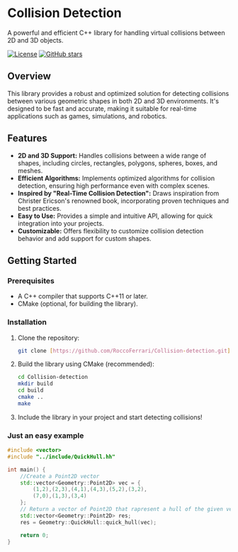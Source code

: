# Collision Detection

A powerful and efficient C++ library for handling virtual collisions between 2D and 3D objects.

[![License](https://img.shields.io/badge/license-MIT-blue.svg)](LICENSE)
[![GitHub stars](https://img.shields.io/github/stars/yourusername/collision-detection.svg)](https://github.com/yourusername/collision-detection/stargazers)

## Overview

This library provides a robust and optimized solution for detecting collisions between various geometric shapes in both 2D and 3D environments. It's designed to be fast and accurate, making it suitable for real-time applications such as games, simulations, and robotics.

## Features

* **2D and 3D Support:** Handles collisions between a wide range of shapes, including circles, rectangles, polygons, spheres, boxes, and meshes.
* **Efficient Algorithms:** Implements optimized algorithms for collision detection, ensuring high performance even with complex scenes.
* **Inspired by "Real-Time Collision Detection":** Draws inspiration from Christer Ericson's renowned book, incorporating proven techniques and best practices.
* **Easy to Use:** Provides a simple and intuitive API, allowing for quick integration into your projects.
* **Customizable:** Offers flexibility to customize collision detection behavior and add support for custom shapes.

## Getting Started

### Prerequisites

* A C++ compiler that supports C++11 or later.
* CMake (optional, for building the library).

### Installation

1.  Clone the repository:

    ```bash
    git clone [https://github.com/RoccoFerrari/Collision-detection.git]
    ```

2.  Build the library using CMake (recommended):

    ```bash
    cd Collision-detection
    mkdir build
    cd build
    cmake ..
    make
    ```

3.  Include the library in your project and start detecting collisions!

### Just an easy example

```c++
#include <vector>
#include "../include/QuickHull.hh"

int main() {
    //Create a Point2D vector
    std::vector<Geometry::Point2D> vec = {
        (1,2),(2,3),(4,1),(4,3),(5,2),(3,2),
        (7,0),(1,3),(3,4)
    };
    // Return a vector of Point2D that rapresent a hull of the given vector of Point2D
    std::vector<Geometry::Point2D> res;
    res = Geometry::QuickHull::quick_hull(vec);

    return 0;
}
